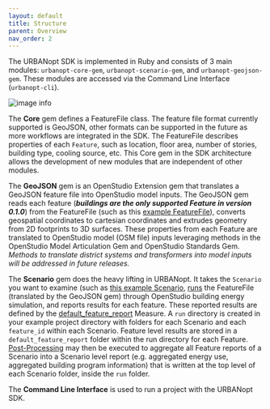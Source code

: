 ```yaml
---
layout: default
title: Structure
parent: Overview
nav_order: 2
---
```


The URBANopt SDK is implemented in Ruby and consists of 3 main modules: `urbanopt-core-gem`, `urbanopt-scenario-gem`, and `urbanopt-geojson-gem`.  These modules are accessed via the Command Line Interface (`urbanopt-cli`).

![image info](../doc_files/URBANopt_arch_development_v2.jpg)

The **Core** gem defines a FeatureFile class. The feature file format currently supported is GeoJSON, other formats can be supported in the future as more workflows are integrated in the SDK. The FeatureFile describes properties of each `Feature`, such as location, floor area, number of stories, building type, cooling source, etc. This Core gem in the SDK architecture allows the development of new modules that are independent of other modules.

The **GeoJSON** gem is an OpenStudio Extension gem that translates a GeoJSON feature file into OpenStudio model inputs. The GeoJSON gem reads each feature (_**buildings are the only supported Feature in version 0.1.0**_) from the FeatureFile (such as this [example FeatureFile](https://github.com/urbanopt/urbanopt-example-geojson-project/blob/master/example_project.json)), converts geospatial coordinates to cartesian coordinates and extrudes geometry from 2D footprints to 3D surfaces. These properties from each Feature are translated to OpenStudio model (OSM file) inputs leveraging methods in the OpenStudio Model Articulation Gem and OpenStudio Standards Gem. _Methods to translate district systems and transformers into model inputs will be addressed in future releases._

The **Scenario** gem does the heavy lifting in URBANopt.  It takes the `Scenario` you want to examine (such as [this example Scenario](https://github.com/urbanopt/urbanopt-example-geojson-project/blob/master/baseline_scenario.csv), [runs](../usage/rake_tasks.md) the FeatureFile (translated by the GeoJSON gem) through OpenStudio building energy simulation, and reports results for each feature. These reported results are defined by the [default_feature_report](../customization/feature_reports.md) Measure. A `run` directory is created in your example project directory with folders for each Scenario and each `feature_id` within each Scenario. Feature level results are stored in a `default_feature_report` folder within the run directory for each Feature. [Post-Processing](../usage/rake_tasks.md) may then be executed to aggregate all Feature reports of a Scenario into a Scenario level report (e.g. aggregated energy use, aggregated building program information) that is written at the top level of each Scenario folder, inside the `run` folder.

The **Command Line Interface** is used to run a project with the URBANopt SDK.
